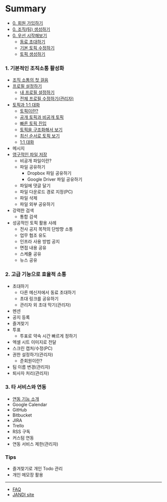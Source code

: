 # Summary

* [0. 회원 가입하기](signup.md)
* [0. 조직(팀) 생성하기](create_team.md)
* [0. 우선 시작해보기](getting_started.md)
	* [동료 초대하기](getting_started.md#동료-초대하기)
	* [기본 토픽 수정하기](getting_started.md#기본-토픽-수정하기)
	* [토픽 생성하기](getting_started.md#토픽-생성하기)

### 1. 기본적인 조직소통 활성화

* [조직 소통의 첫 걸음](intro_basic.md)
* [프로필 설정하기](profile.md)
	* [내 프로필 설정하기](profile.md#내-프로필-설정하기)
	* [전체 프로필 수정하기(관리자)](profile.md#전체-프로필-수정하기관리자)
* [토픽과 1:1 대화](topic.md)
	* [토픽이란?](topic.md#토픽이란)
	* [공개 토픽과 비공개 토픽](topic.md#공개-토픽과-비공개-토픽)
	* [빠른 토픽 진입](topic.md#빠른-토픽-진입)
	* [토픽을 구조화해서 보기](topic.md#토픽을-구조화해서-보기)
	* [최신 순서로 토픽 보기](topic.md#최신-순서로-토픽-보기)
	* [1:1 대화](topic.md#11-대화)
* 메시지
* [영구적인 파일 저장](file.md)
	* 비공개 파일이란?
	* 파일 공유하기
		* Dropbox 파일 공유하기
		* Google Driver 파일 공유하기
	* 파일에 댓글 달기
	* 파일 다운로드 경로 지정(PC)
	* 파일 삭제
	* 파일 외부 공유하기
* 강력한 검색
	* 통합 검색
* 성공적인 토픽 활용 사례
  * 전사 공지 목적의 단방향 소통
  * 업무 협조 유도
  * 인프라 사용 방법 공지
  * 면접 내용 공유
  * 스케쥴 공유
  * 뉴스 공유

### 2. 고급 기능으로 효율적 소통

* 초대하기
	* 다른 메신저에서 동료 초대하기
	* 초대 링크를 공유하기
	* 관리자 외 초대 막기(관리자)
* 멘션
* 공지 등록
* 즐겨찾기
* 투표
	* 투표로 약속 시간 빠르게 정하기
* 엑셀 시트 이미지로 전달
* 스크린 캡처/수정(PC)
* 권한 설정하기(관리자)
	* 준회원이란?
* 팀 이름 변경(관리자)
* 퇴사자 처리(관리자)

### 3. 타 서비스와 연동

* [연동 기능 소개](intro_integration.md)
* Google Calendar
* GitHub
* Bitbucket
* JIRA
* Trello
* RSS 구독
* 커스텀 연동
* 연동 서비스 제한(관리자)

### Tips

* 즐겨찾기로 개인 Todo 관리
* 개인 메모장 활용

----
* [FAQ](https://jandi.zendesk.com/hc/ko)
* [JANDI site](https://jandi.com)